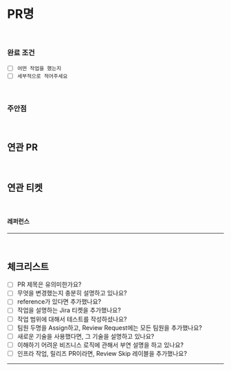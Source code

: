 # PR명

<!--
  제목은 `([티켓명]) (키워드): (작업한 내용)` 으로 작성해 주세요
  키워드 예시: [TICKET-46] fix: jasypt gradle build시 systemProperties 가져오도록 설정
-->

<br>

### 완료 조건

- [ ] `어떤 작업을 했는지`
- [ ] `세부적으로 적어주세요`

<br> 

### 주안점

<!--
  (Optional)
  리뷰 시에 유심히 봐주었으면 하는 부분을 설명합니다.
-->

<br>

## 연관 PR

<!--
  (Optional)
  이 PR과 연관되어있는 다른 PR을 기입합니다.
  예) - java-book-study/ticket-expeditionary-force#15 : 연관된 API 변경점
-->

<br>

## 연관 티켓

<!--
  (Optional)
  이 PR과 연관되어있는 에픽 링크, 연관되어있는 QA 이슈 등을 기입합니다.
  예) - 에픽 티켓: TICKET-9999
-->

<br>

#### 레퍼런스

<!--
  (Optional)
  참고한 레퍼런스를 기입합니다.
  `[title](link)`
-->

---

<br>

## 체크리스트

- [ ] PR 제목은 유의미한가요?
- [ ] 무엇을 변경했는지 충분히 설명하고 있나요?
- [ ] reference가 있다면 추가했나요?
- [ ] 작업을 설명하는 Jira 티켓을 추가했나요?
- [ ] 작업 범위에 대해서 테스트를 작성하셨나요?
- [ ] 팀원 두명을 Assign하고, Review Request에는 모든 팀원을 추가했나요?
- [ ] 새로운 기술을 사용했다면, 그 기술을 설명하고 있나요?
- [ ] 이해하기 어려운 비즈니스 로직에 관해서 부연 설명을 하고 있나요?
- [ ] 인프라 작업, 릴리즈 PR이라면, Review Skip 레이블을 추가했나요?

---
